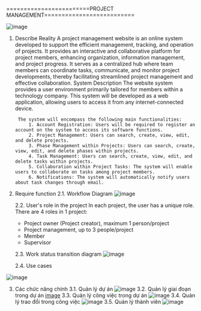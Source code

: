 

========================PROJECT MANAGEMENT==========================


![image](https://github.com/tien231231/ProjectManagementWeb/assets/37107401/3ba3ecdd-bd90-4499-b56a-337922a50b99)

1. Describe
    Reality
A project management website is an online system developed to support the efficient management, tracking, and operation of projects. It provides an interactive and collaborative platform for project members, enhancing organization, information management, and project progress. It serves as a centralized hub where team members can coordinate tasks, communicate, and monitor project developments, thereby facilitating streamlined project management and effective collaboration.
    System Description
        The website system provides a user environment primarily tailored for members within a technology company. This system will be developed as a web application, allowing users to access it from any internet-connected device.

        The system will encompass the following main functionalities:
            1. Account Registration: Users will be required to register an account on the system to access its software functions.
            2. Project Management: Users can search, create, view, edit, and delete projects.
            3. Phase Management within Projects: Users can search, create, view, edit, and delete phases within projects.
            4. Task Management: Users can search, create, view, edit, and delete tasks within projects.
            5. Collaboration within Project Tasks: The system will enable users to collaborate on tasks among project members.
            6. Notifications: The system will automatically notify users about task changes through email.

2. Require function
    2.1.	Workflow Diagram
![image](https://github.com/tien231231/ProjectManagementWeb/assets/37107401/4ab365ae-f70d-4f71-80d4-101ecdfa673a)

    2.2.	User's role in the project
In each project, the user has a unique role.
There are 4 roles in 1 project:
    - Project owner (Project creator), maximum 1 person/project
    - Project management, up to 3 people/project
    - Member
    - Supervisor

    2.3.	Work status transition diagram
![image](https://github.com/tien231231/ProjectManagementWeb/assets/37107401/7236caa4-8477-4b78-8571-9819853eb7b5)
  

    2.4.	Use cases

![image](https://github.com/tien231231/ProjectManagementWeb/assets/37107401/e5daefea-38ee-423b-9b3e-d939c6ac6922)


3. Các chức năng chính
    3.1. Quản lý dự án
![image](https://github.com/tien231231/ProjectManagementWeb/assets/37107401/aafb9e1c-3988-41db-90c7-257eb86d1344)
    3.2. Quản lý giai đoạn trong dự án
[image](https://github.com/tien231231/ProjectManagementWeb/assets/37107401/7092cde2-498a-4246-bd3c-2632ee22beb0)
    3.3. Quản lý công việc trong dự án
![image](https://github.com/tien231231/ProjectManagementWeb/assets/37107401/d913bd25-11d2-4f1b-80fe-d03d428c7903)
    3.4. Quản lý trao đổi trong công việc
![image](https://github.com/tien231231/ProjectManagementWeb/assets/37107401/40e4b20c-1a51-490f-a679-70f82ee119b5)
    3.5. Quản lý thành viên
![image](https://github.com/tien231231/ProjectManagementWeb/assets/37107401/7c2b13cb-7ced-4d4d-b0d0-d9f9d5f6b34d)